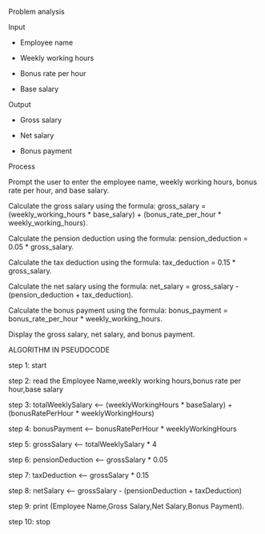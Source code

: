 Problem  analysis

Input

- Employee name
  
- Weekly working hours
  
- Bonus rate per hour
  
- Base salary
  
Output

- Gross salary
  
- Net salary
  
- Bonus payment
  
Process

Prompt the user to enter the employee name, weekly working hours, bonus rate per hour, and base salary.
   
Calculate the gross salary using the formula: gross_salary = (weekly_working_hours * base_salary) + (bonus_rate_per_hour * weekly_working_hours).

Calculate the pension deduction using the formula: pension_deduction = 0.05 * gross_salary.

Calculate the tax deduction using the formula: tax_deduction = 0.15 * gross_salary.

Calculate the net salary using the formula: net_salary = gross_salary - (pension_deduction + tax_deduction).

Calculate the bonus payment using the formula: bonus_payment = bonus_rate_per_hour * weekly_working_hours.

Display the gross salary, net salary, and bonus payment.

ALGORITHM IN PSEUDOCODE

step 1: start

step 2: read the Employee Name,weekly working hours,bonus rate per hour,base salary

step 3: totalWeeklySalary <-- (weeklyWorkingHours * baseSalary) + (bonusRatePerHour * weeklyWorkingHours)

step 4: bonusPayment <-- bonusRatePerHour * weeklyWorkingHours

step 5: grossSalary  <-- totalWeeklySalary * 4

step 6: pensionDeduction <--  grossSalary * 0.05

step 7: taxDeduction <-- grossSalary * 0.15

step 8: netSalary  <-- grossSalary - (pensionDeduction + taxDeduction)

step 9: print (Employee Name,Gross Salary,Net Salary,Bonus Payment). 

step 10: stop


